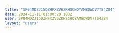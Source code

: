 ```yaml
---
title: "SP04MDZJ15DZHFXZV6ZKHSCHQYAMBDWDV7TS4Z84"
date: 2024-11-11T01:00:20.183Z
user: SP04MDZJ15DZHFXZV6ZKHSCHQYAMBDWDV7TS4Z84
layout: "users"
---
```

    